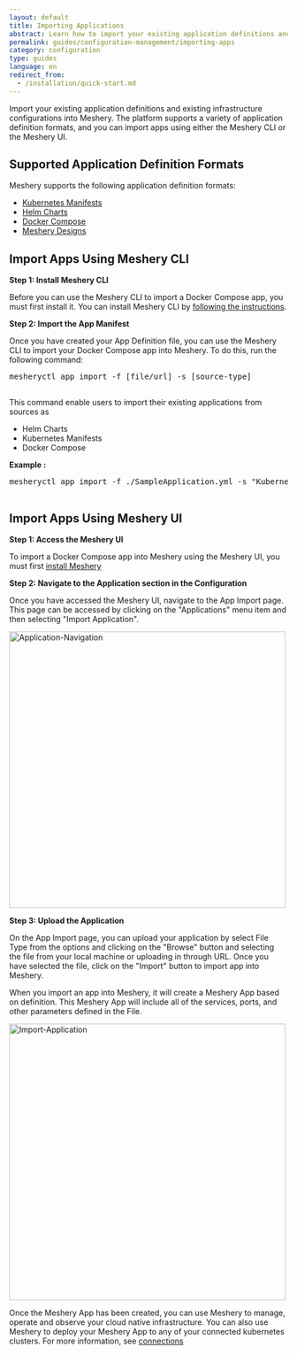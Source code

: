 ```yaml
---
layout: default
title: Importing Applications
abstract: Learn how to import your existing application definitions and your existing infrastructure configurations into Meshery as you to manage, operate, and observe your cloud native infrastructure more effectively.
permalink: guides/configuration-management/importing-apps
category: configuration
type: guides
language: en
redirect_from:
  - /installation/quick-start.md
---
```


Import your existing application definitions and existing infrastructure configurations into Meshery. The platform supports a variety of application definition formats, and you can import apps using either the Meshery CLI or the Meshery UI.

## Supported Application Definition Formats

Meshery supports the following application definition formats:

- [Kubernetes Manifests](https://kubernetes.io/docs/concepts/overview/working-with-objects/kubernetes-objects/)
- [Helm Charts](https://helm.sh/docs/topics/charts/)
- [Docker Compose](https://docs.docker.com/compose/)
- [Meshery Designs](/concepts/logical/designs)

## Import Apps Using Meshery CLI

**Step 1: Install Meshery CLI**

Before you can use the Meshery CLI to import a Docker Compose app, you must first install it. You can install Meshery CLI by [following the instructions]({{site.baseurl}}/installation#install-mesheryctl).

**Step 2: Import the App Manifest**

Once you have created your App Definition file, you can use the Meshery CLI to import your Docker Compose app into Meshery. To do this, run the following command:

<pre class="codeblock-pre">
<div class="codeblock"><div class="clipboardjs">mesheryctl app import -f [file/url] -s [source-type]</div></div>
</pre>

This command enable users to import their existing applications from sources as

- Helm Charts
- Kubernetes Manifests
- Docker Compose

**Example :**

<pre class="codeblock-pre">
<div class="codeblock"><div class="clipboardjs">mesheryctl app import -f ./SampleApplication.yml -s "Kubernetes Manifest"</div></div>
</pre>

## Import Apps Using Meshery UI

**Step 1: Access the Meshery UI**

To import a Docker Compose app into Meshery using the Meshery UI, you must first [install Meshery](/installation/quick-start)

**Step 2: Navigate to the Application section in the Configuration**

Once you have accessed the Meshery UI, navigate to the App Import page. This page can be accessed by clicking on the "Applications" menu item and then selecting "Import Application".

<a href="{{ site.baseurl }}/assets/img/applications/Menu.png"><img alt="Application-Navigation" style="width:500px;height:auto;" src="{{ site.baseurl }}/assets/img/applications/Menu.png" /></a>

**Step 3: Upload the Application**

On the App Import page, you can upload your application by select File Type from the options and clicking on the "Browse" button and selecting the file from your local machine or uploading in through URL. Once you have selected the file, click on the "Import" button to import app into Meshery.

When you import an app into Meshery, it will create a Meshery App based on definition. This Meshery App will include all of the services, ports, and other parameters defined in the File.

<a href="{{ site.baseurl }}/assets/img/applications/ImportApp.png"><img alt="Import-Application" style="width:500px;height:auto;" src="{{ site.baseurl }}/assets/img/applications/ImportApp.png" /></a>

Once the Meshery App has been created, you can use Meshery to manage, operate and observe your cloud native infrastructure. You can also use Meshery to deploy your Meshery App to any of your connected kubernetes clusters. For more information, see [connections](/installation/kubernetes)

